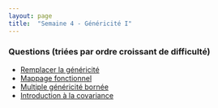 ```yaml
---
layout: page
title:  "Semaine 4 - Généricité I"
---
```


### Questions (triées par ordre croissant de difficulté)

* [Remplacer la généricité](pourquoi_genericite.md)
* [Mappage fonctionnel](mappage_fonctionnel.md)
* [Multiple généricité bornée](multiple_genericite_bornee.md)
* [Introduction à la covariance](covariance.md)